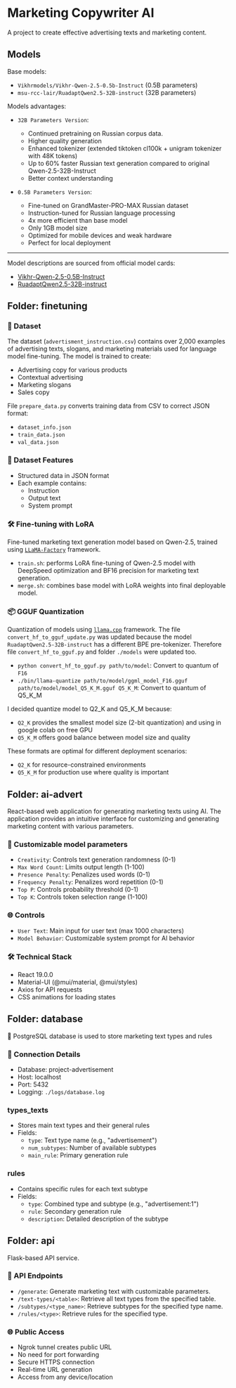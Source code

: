 # Marketing Copywriter AI

A project to create effective advertising texts and marketing content.

## Models

Base models:

- `Vikhrmodels/Vikhr-Qwen-2.5-0.5b-Instruct` (0.5B parameters)
- `msu-rcc-lair/RuadaptQwen2.5-32B-instruct` (32B parameters)

Models advantages:

- `32B Parameters Version`:
  - Continued pretraining on Russian corpus data.
  - Higher quality generation
  - Enhanced tokenizer (extended tiktoken cl100k + unigram tokenizer with 48K tokens)
  - Up to 60% faster Russian text generation compared to original Qwen-2.5-32B-Instruct
  - Better context understanding

- `0.5B Parameters Version`:
  - Fine-tuned on GrandMaster-PRO-MAX Russian dataset
  - Instruction-tuned for Russian language processing
  - 4x more efficient than base model
  - Only 1GB model size
  - Optimized for mobile devices and weak hardware
  - Perfect for local deployment

---
Model descriptions are sourced from official model cards:
- [Vikhr-Qwen-2.5-0.5B-Instruct](https://huggingface.co/Vikhrmodels/Vikhr-Qwen-2.5-0.5b-Instruct)
- [RuadaptQwen2.5-32B-instruct](https://huggingface.co/msu-rcc-lair/RuadaptQwen2.5-32B-instruct)

## Folder: finetuning

### 📝 Dataset

The dataset (`advertisment_instruction.csv`) contains over 2,000 examples of advertising texts, slogans, and marketing materials used for language model fine-tuning. The model is trained to create:

- Advertising copy for various products
- Contextual advertising
- Marketing slogans
- Sales copy

File `prepare_data.py` converts training data from CSV to correct JSON format:
- `dataset_info.json`
- `train_data.json`
- `val_data.json`

### 🎯 Dataset Features

- Structured data in JSON format
- Each example contains:
  - Instruction
  - Output text
  - System prompt

### 🛠 Fine-tuning with LoRA  
Fine-tuned marketing text generation model based on Qwen-2.5, trained using [`LLaMA-Factory`](https://github.com/hiyouga/LLaMA-Factory) framework.  

 - `train.sh`: performs LoRA fine-tuning of Qwen-2.5 model with DeepSpeed optimization and BF16 precision for marketing text generation.
 - `merge.sh`: combines base model with LoRA weights into final deployable model.

### 📦 GGUF Quantization
Quantization of models using [`llama.cpp`](https://github.com/ggerganov/llama.cpp) framework. The file `convert_hf_to_gguf_update.py` was updated because the model `RuadaptQwen2.5-32B-instruct` has a different BPE pre-tokenizer. Therefore file `convert_hf_to_gguf.py` and folder `./models` were updated too. 

- `python convert_hf_to_gguf.py path/to/model`: Convert to quantum of `F16`
- `./bin/llama-quantize path/to/model/ggml_model_F16.gguf path/to/model/model_Q5_K_M.gguf Q5_K_M`: Convert to quantum of Q5_K_M

I decided quantize model to Q2_K and Q5_K_M because:
- `Q2_K` provides the smallest model size (2-bit quantization) and using in google colab on free GPU
- `Q5_K_M` offers good balance between model size and quality

These formats are optimal for different deployment scenarios:
- `Q2_K` for resource-constrained environments
- `Q5_K_M` for production use where quality is important

## Folder: ai-advert

React-based web application for generating marketing texts using AI. The application provides an intuitive interface for customizing and generating marketing content with various parameters.

### 🎯 Customizable model parameters

- `Creativity`: Controls text generation randomness (0-1)
- `Max Word Count`: Limits output length (1-100)
- `Presence Penalty`: Penalizes used words (0-1)
- `Frequency Penalty`: Penalizes word repetition (0-1)
- `Top P`: Controls probability threshold (0-1)
- `Top K`: Controls token selection range (1-100)

### 🌐 Controls

- `User Text`: Main input for user text (max 1000 characters)
- `Model Behavior`: Customizable system prompt for AI behavior

### 🛠 Technical Stack

- React 19.0.0
- Material-UI (@mui/material, @mui/styles)
- Axios for API requests
- CSS animations for loading states

## Folder: database

💾 PostgreSQL database is used to store marketing text types and rules

### 🔌 Connection Details
- Database: project-advertisement
- Host: localhost
- Port: 5432
- Logging: `./logs/database.log`

### types_texts
- Stores main text types and their general rules
- Fields:
  - `type`: Text type name (e.g., "advertisement")
  - `num_subtypes`: Number of available subtypes
  - `main_rule`: Primary generation rule

### rules
- Contains specific rules for each text subtype
- Fields:
  - `type`: Combined type and subtype (e.g., "advertisement:1")
  - `rule`: Secondary generation rule
  - `description`: Detailed description of the subtype

## Folder: api

Flask-based API service.

### 📡 API Endpoints

- `/generate`: Generate marketing text with customizable parameters.
- `/text-types/<table>`: Retrieve all text types from the specified table.
- `/subtypes/<type_name>`: Retrieve subtypes for the specified type name.
- `/rules/<type>`: Retrieve rules for the specified type.

### 🌐 Public Access

- Ngrok tunnel creates public URL
- No need for port forwarding
- Secure HTTPS connection
- Real-time URL generation
- Access from any device/location

